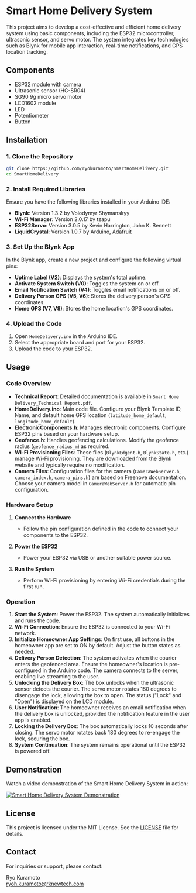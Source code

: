 # Smart Home Delivery System

This project aims to develop a cost-effective and efficient home delivery system using basic components, including the ESP32 microcontroller, ultrasonic sensor, and servo motor. The system integrates key technologies such as Blynk for mobile app interaction, real-time notifications, and GPS location tracking.

## Components

- ESP32 module with camera
- Ultrasonic sensor (HC-SR04)
- SG90 9g micro servo motor
- LCD1602 module
- LED
- Potentiometer
- Button

## Installation

### 1. Clone the Repository
```sh
git clone https://github.com/ryokuramoto/SmartHomeDelivery.git
cd SmartHomeDelivery
```

### 2. Install Required Libraries
Ensure you have the following libraries installed in your Arduino IDE:

- **Blynk**: Version 1.3.2 by Volodymyr Shymanskyy
- **Wi-Fi Manager**: Version 2.0.17 by tzapu
- **ESP32Servo**: Version 3.0.5 by Kevin Harrington, John K. Bennett
- **LiquidCrystal**: Version 1.0.7 by Arduino, Adafruit

### 3. Set Up the Blynk App
In the Blynk app, create a new project and configure the following virtual pins:

- **Uptime Label (V2)**: Displays the system's total uptime.
- **Activate System Switch (V0)**: Toggles the system on or off.
- **Email Notification Switch (V4)**: Toggles email notifications on or off.
- **Delivery Person GPS (V5, V6)**: Stores the delivery person's GPS coordinates.
- **Home GPS (V7, V8)**: Stores the home location's GPS coordinates.

### 4. Upload the Code
1. Open `HomeDelivery.ino` in the Arduino IDE.
2. Select the appropriate board and port for your ESP32.
3. Upload the code to your ESP32.

## Usage

### Code Overview

- **Technical Report**: Detailed documentation is available in `Smart Home Delivery_Technical Report.pdf`.
- **HomeDelivery.ino**: Main code file. Configure your Blynk Template ID, Name, and default home GPS location (`latitude_home_default`, `longitude_home_default`).
- **ElectronicComponents.h**: Manages electronic components. Configure ESP32 pins based on your hardware setup.
- **Geofence.h**: Handles geofencing calculations. Modify the geofence radius (`geofence_radius_m`) as required.
- **Wi-Fi Provisioning Files**: These files (`BlynkEdgent.h`, `BlynkState.h`, etc.) manage Wi-Fi provisioning. They are downloaded from the Blynk website and typically require no modification.
- **Camera Files**: Configuration files for the camera (`CameraWebServer.h`, `camera_index.h`, `camera_pins.h`) are based on Freenove documentation. Choose your camera model in `CameraWebServer.h` for automatic pin configuration.

### Hardware Setup

1. **Connect the Hardware**
   - Follow the pin configuration defined in the code to connect your components to the ESP32.

2. **Power the ESP32**
   - Power your ESP32 via USB or another suitable power source.

3. **Run the System**
   - Perform Wi-Fi provisioning by entering Wi-Fi credentials during the first run.

### Operation

1. **Start the System**: Power the ESP32. The system automatically initializes and runs the code.
2. **Wi-Fi Connection**: Ensure the ESP32 is connected to your Wi-Fi network.
3. **Initialize Homeowner App Settings**: On first use, all buttons in the homeowner app are set to ON by default. Adjust the button states as needed.
4. **Delivery Person Detection**: The system activates when the courier enters the geofenced area. Ensure the homeowner's location is pre-configured in the Arduino code. The camera connects to the server, enabling live streaming to the user.
5. **Unlocking the Delivery Box**: The box unlocks when the ultrasonic sensor detects the courier. The servo motor rotates 180 degrees to disengage the lock, allowing the box to open. The status ("Lock" and "Open") is displayed on the LCD module.
6. **User Notification**: The homeowner receives an email notification when the delivery box is unlocked, provided the notification feature in the user app is enabled.
7. **Locking the Delivery Box**: The box automatically locks 10 seconds after closing. The servo motor rotates back 180 degrees to re-engage the lock, securing the box.
8. **System Continuation**: The system remains operational until the ESP32 is powered off.

## Demonstration

Watch a video demonstration of the Smart Home Delivery System in action:

[![Smart Home Delivery System Demonstration](https://img.youtube.com/vi/gAq8RfzgZuQ/0.jpg)](https://youtu.be/gAq8RfzgZuQ)

## License

This project is licensed under the MIT License. See the [LICENSE](LICENSE) file for details.

## Contact

For inquiries or support, please contact:

Ryo Kuramoto  
[ryoh.kuramoto@rknewtech.com](mailto:ryoh.kuramoto@rknewtech.com)
